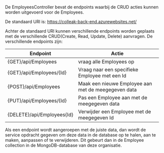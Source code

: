 De EmployeesController bevat de endpoints waarbij de CRUD acties kunnen worden uitgevoerd voor de Employees.

De standaard URl is: https://colleak-back-end.azurewebsites.net/

Achter de standaard URl kunnen verschillende endpoints worden geplaats met de verschillende CRUD(Create, Read, Update, Delete) aanvragen.
De verschillende endpoints zijn:

| Endpoint | Actie |
| ---------------- | --------------- |
| {GET}/api/Employees | vraag alle Employees op |
| {GET}/api/Employees/{Id} | Vraag naar een specifieke Employee met een Id |
| {POST}/api/Employees | Maak een nieuwe Employee aan met de meegegeven data |
| {PUT}/api/Employees/{Id} | Pas een Employee aan met de meegegeven data |
| {DELETE}/api/Employees{Id} | Verwijder een Employee met de meegegeven Id |

Als een endpoint wordt aangeroepen met de juiste data, dan wordt de service opdracht gegeven om deze data in de database op te halen, aan te maken, aanpassen of te verwijderen. Dit gebeurt dan in de Employee collection in de MongoDB-database van deze organisatie.